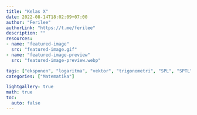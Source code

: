 ```yaml
---
title: "Kelas X"
date: 2022-08-14T18:02:09+07:00
author: "Ferilee"
authorLink: "https://t.me/ferilee"
description: ""
resources:
- name: "featured-image"
  src: "featured-image.gif"
- name: "featured-image-preview"
  src: "featured-image-preview.webp"

tags: ["eksponen", "logaritma", "vektor", "trigonometri", "SPL", "SPTL", "fungsi kuadrat", "statistika", "peluang"]
categories: ["Matematika"]

lightgallery: true
math: true
toc:
  auto: false
---
```

